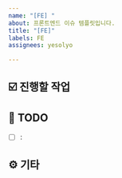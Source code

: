 ```yaml
---
name: "[FE] "
about: 프론트엔드 이슈 템플릿입니다.
title: "[FE]"
labels: FE
assignees: yesolyo

---
```


## ☑️ 진행할 작업


## 📝 TODO

- [ ] : 

## ⚙️ 기타
